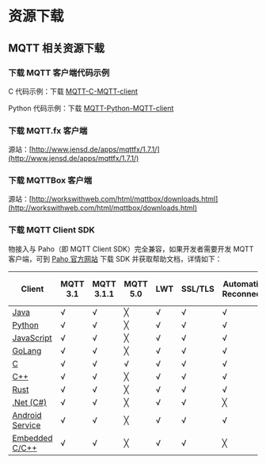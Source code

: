 # 资源下载

## MQTT 相关资源下载

### 下载 MQTT 客户端代码示例

C 代码示例：下载 [MQTT-C-MQTT-client](https://baetyl.cdn.bcebos.com/mqtt-example/MQTT-c-example.tar.gz)

Python 代码示例：下载 [MQTT-Python-MQTT-client](https://baetyl.cdn.bcebos.com/mqtt-example/MQTT-python-example.tar.gz)

### 下载 MQTT.fx 客户端

源站：[http://www.jensd.de/apps/mqttfx/1.7.1/](http://www.jensd.de/apps/mqttfx/1.7.1/)

### 下载 MQTTBox 客户端

源站：[http://workswithweb.com/html/mqttbox/downloads.html](http://workswithweb.com/html/mqttbox/downloads.html)

### 下载 MQTT Client SDK

物接入与 Paho（即 MQTT Client SDK）完全兼容，如果开发者需要开发 MQTT 客户端，可到 [Paho 官方网站](http://www.eclipse.org/paho/) 下载 SDK 并获取帮助文档，详情如下：

| Client                                                            | MQTT 3.1 | MQTT 3.1.1 | MQTT 5.0 | LWT | SSL/TLS | Automatic Reconnect | Offline Buffering | Message Persistence | WebSocket Support | Standard MQTT Support | Blocking API | Non-Blocking API | High Availability |
| ----------------------------------------------------------------- | -------- | ---------- | -------- | --- | ------- | ------------------- | ----------------- | ------------------- | ----------------- | --------------------- | ------------ | ---------------- | ----------------- |
| [Java](https://github.com/eclipse/paho.mqtt.java)                 | √        | √          | ╳        | √   | √       | √                   | √                 | √                   | √                 | √                     | √            | √                | √                 |
| [Python](https://github.com/eclipse/paho.mqtt.python)             | √        | √          | ╳        | √   | √       | √                   | √                 | ╳                   | √                 | √                     | √            | √                | ╳                 |
| [JavaScript](https://github.com/eclipse/paho.mqtt.javascript)     | √        | √          | ╳        | √   | √       | √                   | √                 | √                   | √                 | ╳                     | ╳            | √                | √                 |
| [GoLang](https://github.com/eclipse/paho.mqtt.golang)             | √        | √          | ╳        | √   | √       | √                   | √                 | √                   | √                 | √                     | ╳            | √                | √                 |
| [C](https://github.com/eclipse/paho.mqtt.c)                       | √        | √          | √        | √   | √       | √                   | √                 | √                   | √                 | √                     | √            | √                | √                 |
| [C++](https://github.com/eclipse/paho.mqtt.c)                     | √        | √          | ╳        | √   | √       | √                   | √                 | √                   | ╳                 | √                     | √            | √                | √                 |
| [Rust](https://github.com/eclipse/paho.mqtt.c)                    | √        | √          | ╳        | √   | √       | √                   | √                 | √                   | ╳                 | √                     | √            | √                | √                 |
| [.Net (C#)](http://www.eclipse.org/paho/clients/dotnet/)          | √        | √          | ╳        | √   | √       | ╳                   | ╳                 | ╳                   | ╳                 | √                     | ╳            | √                | ╳                 |
| [Android Service](https://github.com/eclipse/paho.mqtt.android)   | √        | √          | ╳        | √   | √       | √                   | √                 | √                   | √                 | √                     | ╳            | √                | √                 |
| [Embedded C/C++](https://github.com/eclipse/paho.mqtt.embedded-c) | √        | √          | ╳        | √   | √       | ╳                   | ╳                 | ╳                   | ╳                 | √                     | √            | √                | ╳                 |
